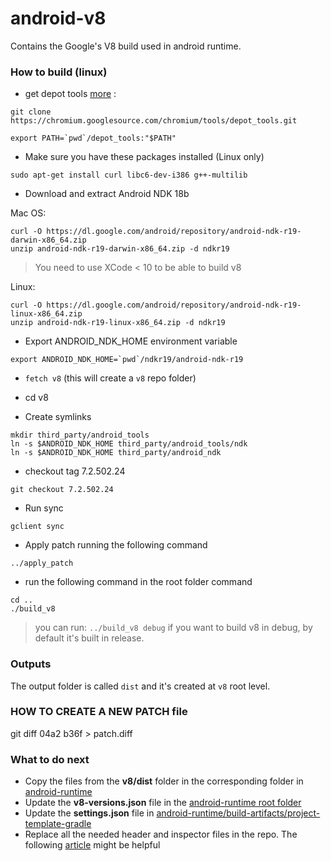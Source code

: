 # android-v8
Contains the Google's V8 build used in android runtime.

### How to build (linux)

* get depot tools [more](https://www.chromium.org/developers/how-tos/install-depot-tools) :
```
git clone https://chromium.googlesource.com/chromium/tools/depot_tools.git

export PATH=`pwd`/depot_tools:"$PATH"
```

* Make sure you have these packages installed (Linux only)
```
sudo apt-get install curl libc6-dev-i386 g++-multilib
```

* Download and extract Android NDK 18b

Mac OS:
```
curl -O https://dl.google.com/android/repository/android-ndk-r19-darwin-x86_64.zip
unzip android-ndk-r19-darwin-x86_64.zip -d ndkr19
```
> You need to use XCode < 10 to be able to build v8

Linux:
```
curl -O https://dl.google.com/android/repository/android-ndk-r19-linux-x86_64.zip
unzip android-ndk-r19-linux-x86_64.zip -d ndkr19
```

* Export ANDROID_NDK_HOME environment variable
```
export ANDROID_NDK_HOME=`pwd`/ndkr19/android-ndk-r19
```

* `fetch v8` (this will create a `v8` repo folder)
* cd v8

* Create symlinks
```
mkdir third_party/android_tools
ln -s $ANDROID_NDK_HOME third_party/android_tools/ndk
ln -s $ANDROID_NDK_HOME third_party/android_ndk
```

* checkout tag 7.2.502.24
```
git checkout 7.2.502.24
```

* Run sync
```
gclient sync
```

* Apply patch running the following command
```
../apply_patch
```

* run the following command in the root folder command
```
cd ..
./build_v8
```
> you can run: `../build_v8 debug` if you want to build v8 in debug, by default it's built in release.

### Outputs

The output folder is called `dist` and it's created at `v8` root level.

### HOW TO CREATE A NEW PATCH file

git diff 04a2 b36f > patch.diff

### What to do next

* Copy the files from the **v8/dist** folder in the corresponding folder in [android-runtime](https://github.com/NativeScript/android-runtime/tree/master/test-app/runtime/src/main/libs)
* Update the **v8-versions.json** file in the [android-runtime root folder](https://github.com/NativeScript/android-runtime/blob/master/v8-versions.json)
* Update the **settings.json** file in [android-runtime/build-artifacts/project-template-gradle](https://github.com/NativeScript/android-runtime/tree/master/build-artifacts/project-template-gradle/settings.json)
* Replace all the needed header and inspector files in the repo. The following [article](https://github.com/NativeScript/android-runtime/blob/master/docs/extending-inspector.md) might be helpful
